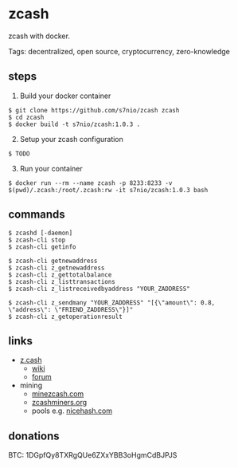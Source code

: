 # zcash

zcash with docker.

Tags: decentralized, open source, cryptocurrency, zero-knowledge

## steps

1. Build your docker container

  ```shell
  $ git clone https://github.com/s7nio/zcash zcash
  $ cd zcash
  $ docker build -t s7nio/zcash:1.0.3 .
  ```

2. Setup your zcash configuration

  ```shell
  $ TODO
  ```

3. Run your container

  ```shell
  $ docker run --rm --name zcash -p 8233:8233 -v $(pwd)/.zcash:/root/.zcash:rw -it s7nio/zcash:1.0.3 bash
  ```

## commands

```shell
$ zcashd [-daemon]
$ zcash-cli stop
$ zcash-cli getinfo

$ zcash-cli getnewaddress
$ zcash-cli z_getnewaddress
$ zcash-cli z_gettotalbalance
$ zcash-cli z_listtransactions
$ zcash-cli z_listreceivedbyaddress "YOUR_ZADDRESS"

$ zcash-cli z_sendmany "YOUR_ZADDRESS" "[{\"amount\": 0.8, \"address\": \"FRIEND_ZADDRESS\"}]"
$ zcash-cli z_getoperationresult
```
## links

- [z.cash](https://z.cash/)
  - [wiki](https://github.com/zcash/zcash/wiki/1.0-User-Guide)
  - [forum](https://forum.z.cash/)
- mining
  - [minezcash.com](https://minezcash.com/)
  - [zcashminers.org](https://zcashminers.org/)
  - pools e.g. [nicehash.com](https://zcash.nicehash.com/)

## donations

BTC: 1DGpfQy8TXRgQUe6ZXxYBB3oHgmCdBJPJS
